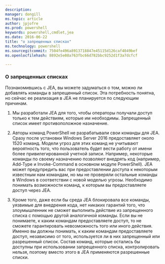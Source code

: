 ```yaml
---
description: 
manager: dongill
ms.topic: article
author: jpjofre
ms.prod: powershell
keywords: powershell,cmdlet,jea
ms.date: 2016-06-22
title: "о запрещенных списках"
ms.technology: powershell
ms.sourcegitcommit: 7504fe496a8913718847e45115d126caf4049bef
ms.openlocfilehash: 8892e5e08a763fbc66d782bbc9252d1f3a7dcfcf

---
```


### О запрещенных списках
Познакомившись с JEA, вы можете задуматься о том, можно ли добавлять команды в запрещенный список.
Эта потребность понятна, но сейчас ее реализация в JEA не планируется по следующим причинам.

1.  Мы разработали JEA для того, чтобы операторы получали доступ только к тем действиям, которые им необходимы.
Запрещенный список имеет противоположное назначение.

2.  Авторы команд PowerShell не разрабатывали свои команды для JEA.
Сразу после установки Windows Server 2016 предоставляет около 1520 команд.
Модели угроз для этих команд не учитывают вероятность того, что пользователь будет вести работу от имени более привилегированной учетной записи.
Например, некоторые команды по своему назначению позволяют внедрять код (например, Add-Type и Invoke-Command в основном модуле PowerShell).
JEA может предупредить вас при предоставлении доступа к некоторым известным нам командам, но мы не проверяли остальные команды в Windows в соответствии с новой моделью угрозы.
Необходимо понимать возможности команд, к которым вы предоставляете доступ через JEA.  

3.  Кроме того, даже если бы среда JEA блокировала все команды, уязвимые для внедрения кода, нет никаких гарантий того, что злоумышленник не сможет выполнить действие из запрещенного списка с помощью другой аналогичной команды.
Если вы не понимаете, к каким командам предоставляете доступ, то не сможете гарантировать невозможность того или иного действия.
Именно вы должны понимать, к каким командам предоставляете доступ, независимо от того, используется ли в них запрещенный или разрешенный список.
Состав команд, которые остались бы доступны при использовании запрещенного списка, контролировать нельзя, поэтому вместо этого в JEA применяются разрешенные списки.




<!--HONumber=Jun16_HO4-->


